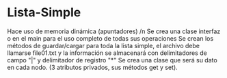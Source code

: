 # Lista-Simple
Hace uso de memoria dinámica (apuntadores) /n
Se crea una clase interfaz o en el main para el uso completo de todas sus operaciones
Se crean los métodos de guardar/cargar para toda la lista simple, el archivo debe llamarse file01.txt y la información se almacenará con delimitadores de campo "|" y delimitador de registro "*"
Se crea una clase que será su dato en cada nodo. (3 atributos privados, sus métodos get y set).
